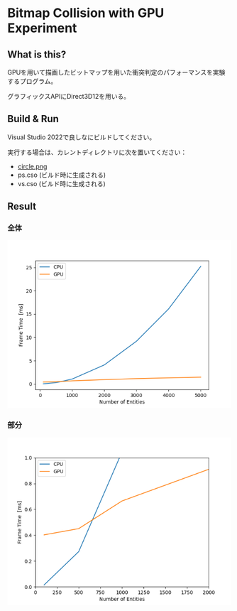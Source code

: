 # Bitmap Collision with GPU Experiment

## What is this?

GPUを用いて描画したビットマップを用いた衝突判定のパフォーマンスを実験するプログラム。

グラフィックスAPIにDirect3D12を用いる。

## Build & Run

Visual Studio 2022で良しなにビルドしてください。

実行する場合は、カレントディレクトリに次を置いてください：

- [circle.png](./img/circle.png)
- ps.cso (ビルド時に生成される)
- vs.cso (ビルド時に生成される)

## Result

### 全体

![](./img/graph.png)

### 部分

![](./img/graph-part.png)
